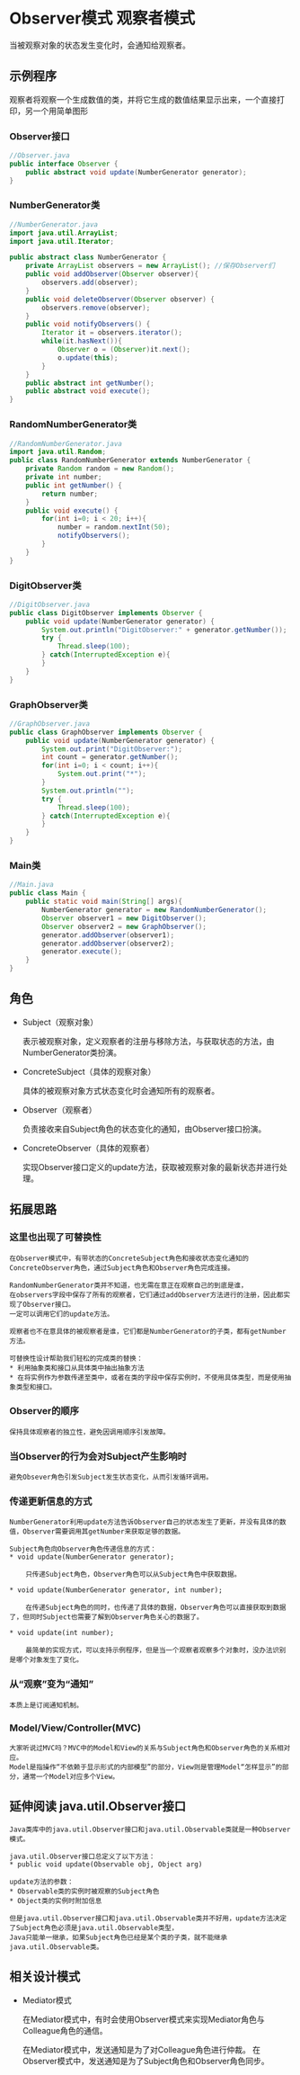 # Observer模式 观察者模式

当被观察对象的状态发生变化时，会通知给观察者。

## 示例程序

观察者将观察一个生成数值的类，并将它生成的数值结果显示出来，一个直接打印，另一个用简单图形

### Observer接口
```Java
//Observer.java
public interface Observer {
	public abstract void update(NumberGenerator generator);
}
```
### NumberGenerator类
```Java
//NumberGenerator.java
import java.util.ArrayList;
import java.util.Iterator;

public abstract class NumberGenerator {
	private ArrayList observers = new ArrayList(); //保存Observer们
	public void addObserver(Observer observer){
		observers.add(observer);
	}
	public void deleteObserver(Observer observer) {
		observers.remove(observer);
	}
	public void notifyObservers() {
		Iterator it = observers.iterator();
		while(it.hasNext()){
			Observer o = (Observer)it.next();
			o.update(this);
		}
	}
	public abstract int getNumber();
	public abstract void execute();
}
```
### RandomNumberGenerator类
```Java
//RandomNumberGenerator.java
import java.util.Random;
public class RandomNumberGenerator extends NumberGenerator {
	private Random random = new Random();
	private int number;
	public int getNumber() {
		return number;
	}
	public void execute() {
		for(int i=0; i < 20; i++){
			number = random.nextInt(50);
			notifyObservers();
		}
	}
}
```
### DigitObserver类
```Java
//DigitObserver.java
public class DigitObserver implements Observer {
	public void update(NumberGenerator generator) {
		System.out.println("DigitObserver:" + generator.getNumber());
		try {
			Thread.sleep(100);
		} catch(InterruptedException e){
		}
	}
}
```
### GraphObserver类
```Java
//GraphObserver.java
public class GraphObserver implements Observer {
	public void update(NumberGenerator generator) {
		System.out.print("DigitObserver:");
		int count = generator.getNumber();
		for(int i=0; i < count; i++){
			System.out.print("*");
		}
		System.out.println("");
		try {
			Thread.sleep(100);
		} catch(InterruptedException e){
		}
	}
}
```
### Main类
```Java
//Main.java
public class Main {
	public static void main(String[] args){
		NumberGenerator generator = new RandomNumberGenerator();
		Observer observer1 = new DigitObserver();
		Observer observer2 = new GraphObserver();
		generator.addObserver(observer1);
		generator.addObserver(observer2);
		generator.execute();
	}
}
```

## 角色
* Subject（观察对象）
	
	表示被观察对象，定义观察者的注册与移除方法，与获取状态的方法，由NumberGenerator类扮演。
	
* ConcreteSubject（具体的观察对象）

	具体的被观察对象方式状态变化时会通知所有的观察者。
	
* Observer（观察者）

	负责接收来自Subject角色的状态变化的通知，由Observer接口扮演。
	
* ConcreteObserver（具体的观察者）

	实现Observer接口定义的update方法，获取被观察对象的最新状态并进行处理。

## 拓展思路
### 这里也出现了可替换性
	
	在Observer模式中，有带状态的ConcreteSubject角色和接收状态变化通知的ConcreteObserver角色，通过Subject角色和Observer角色完成连接。
	
	RandomNumberGenerator类并不知道，也无需在意正在观察自己的到底是谁，
	在observers字段中保存了所有的观察者，它们通过addObserver方法进行的注册，因此都实现了Observer接口。
	一定可以调用它们的update方法。
	
	观察者也不在意具体的被观察者是谁，它们都是NumberGenerator的子类，都有getNumber方法。
	
	可替换性设计帮助我们轻松的完成类的替换：
	* 利用抽象类和接口从具体类中抽出抽象方法
	* 在将实例作为参数传递至类中，或者在类的字段中保存实例时，不使用具体类型，而是使用抽象类型和接口。
	
	
### Observer的顺序

	保持具体观察者的独立性，避免因调用顺序引发故障。
	
### 当Observer的行为会对Subject产生影响时

	避免Obsever角色引发Subject发生状态变化，从而引发循环调用。
	
### 传递更新信息的方式

	NumberGenerator利用update方法告诉Observer自己的状态发生了更新，并没有具体的数值，Observer需要调用其getNumber来获取足够的数据。
	
	Subject角色向Observer角色传递信息的方式：
	* void update(NumberGenerator generator);
		
		只传递Subject角色，Observer角色可以从Subject角色中获取数据。
		
	* void update(NumberGenerator generator, int number);
	
		在传递Subject角色的同时，也传递了具体的数据，Observer角色可以直接获取到数据了，但同时Subject也需要了解到Observer角色关心的数据了。
		
	* void update(int number);
	
		最简单的实现方式，可以支持示例程序，但是当一个观察者观察多个对象时，没办法识别是哪个对象发生了变化。
	
	
### 从“观察”变为“通知”

	本质上是订阅通知机制。
	
### Model/View/Controller(MVC)

	大家听说过MVC吗？MVC中的Model和View的关系与Subject角色和Observer角色的关系相对应。
	Model是指操作“不依赖于显示形式的内部模型”的部分，View则是管理Model“怎样显示”的部分，通常一个Model对应多个View。

## 延伸阅读 java.util.Observer接口

	Java类库中的java.util.Observer接口和java.util.Observable类就是一种Observer模式。
	
	java.util.Observer接口总定义了以下方法：
	* public void update(Observable obj, Object arg)
	
	update方法的参数：
	* Observable类的实例时被观察的Subject角色
	* Object类的实例时附加信息
	
	但是java.util.Observer接口和java.util.Observable类并不好用，update方法决定了Subject角色必须是java.util.Observable类型，
	Java只能单一继承，如果Subject角色已经是某个类的子类，就不能继承java.util.Observable类。

##  相关设计模式
* Mediator模式

	在Mediator模式中，有时会使用Observer模式来实现Mediator角色与Colleague角色的通信。
	
	在Mediator模式中，发送通知是为了对Colleague角色进行仲裁。
	在Observer模式中，发送通知是为了Subject角色和Observer角色同步。